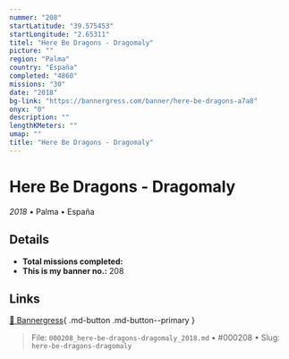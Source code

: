 ```yaml
---
nummer: "208"
startLatitude: "39.575453"
startLongitude: "2.65311"
titel: "Here Be Dragons - Dragomaly"
picture: ""
region: "Palma"
country: "España"
completed: "4860"
missions: "30"
date: "2018"
bg-link: "https://bannergress.com/banner/here-be-dragons-a7a8"
onyx: "0"
description: ""
lengthKMeters: ""
umap: ""
title: "Here Be Dragons - Dragomaly"
---
```

# Here Be Dragons - Dragomaly

*2018* • Palma • España



## Details


- **Total missions completed:** 
- **This is my banner no.:** 208




## Links
[🔗 Bannergress](https://bannergress.com/banner/here-be-dragons-a7a8){ .md-button .md-button--primary }



> File: `000208_here-be-dragons-dragomaly_2018.md` • #000208 • Slug: `here-be-dragons-dragomaly`
